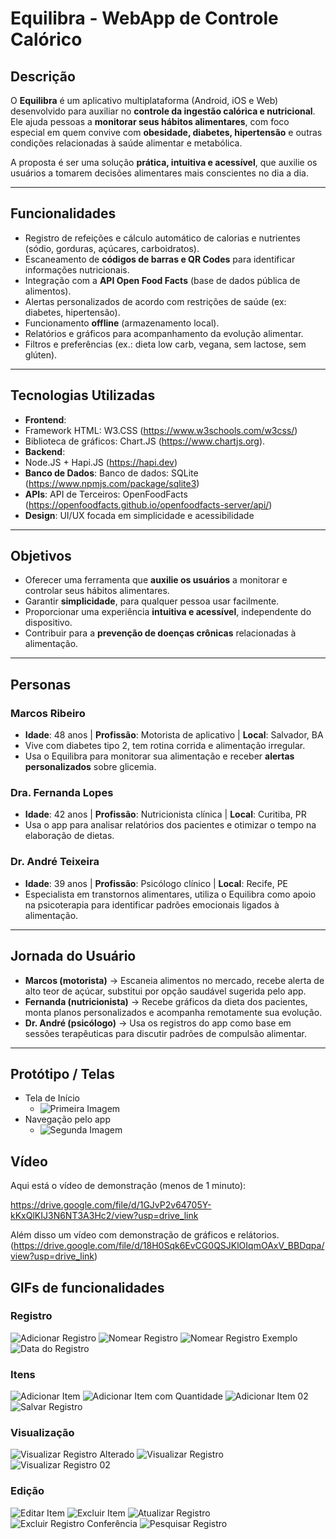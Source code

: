 # Equilibra - WebApp de Controle Calórico

## Descrição
O **Equilibra** é um aplicativo multiplataforma (Android, iOS e Web) desenvolvido para auxiliar no **controle da ingestão calórica e nutricional**.  
Ele ajuda pessoas a **monitorar seus hábitos alimentares**, com foco especial em quem convive com **obesidade, diabetes, hipertensão** e outras condições relacionadas à saúde alimentar e metabólica.  

A proposta é ser uma solução **prática, intuitiva e acessível**, que auxilie os usuários a tomarem decisões alimentares mais conscientes no dia a dia.

---

## Funcionalidades
- Registro de refeições e cálculo automático de calorias e nutrientes (sódio, gorduras, açúcares, carboidratos).  
- Escaneamento de **códigos de barras e QR Codes** para identificar informações nutricionais.  
- Integração com a **API Open Food Facts** (base de dados pública de alimentos).  
- Alertas personalizados de acordo com restrições de saúde (ex: diabetes, hipertensão).  
- Funcionamento **offline** (armazenamento local).  
- Relatórios e gráficos para acompanhamento da evolução alimentar.  
- Filtros e preferências (ex.: dieta low carb, vegana, sem lactose, sem glúten).  

---

## Tecnologias Utilizadas
- **Frontend**:
- Framework HTML: W3.CSS (https://www.w3schools.com/w3css/)
-  Biblioteca de gráficos: Chart.JS (https://www.chartjs.org).
- **Backend**:
- Node.JS + Hapi.JS (https://hapi.dev)
- **Banco de Dados**: Banco de dados: SQLite (https://www.npmjs.com/package/sqlite3) 
- **APIs**: API de Terceiros: OpenFoodFacts (https://openfoodfacts.github.io/openfoodfacts-server/api/) 
- **Design**: UI/UX focada em simplicidade e acessibilidade
  

---

## Objetivos
- Oferecer uma ferramenta que **auxilie os usuários** a monitorar e controlar seus hábitos alimentares.  
- Garantir **simplicidade**, para qualquer pessoa usar facilmente.  
- Proporcionar uma experiência **intuitiva e acessível**, independente do dispositivo.  
- Contribuir para a **prevenção de doenças crônicas** relacionadas à alimentação.  

---

## Personas

### Marcos Ribeiro
- **Idade**: 48 anos | **Profissão**: Motorista de aplicativo | **Local**: Salvador, BA  
- Vive com diabetes tipo 2, tem rotina corrida e alimentação irregular.  
- Usa o Equilibra para monitorar sua alimentação e receber **alertas personalizados** sobre glicemia.  

### Dra. Fernanda Lopes
- **Idade**: 42 anos | **Profissão**: Nutricionista clínica | **Local**: Curitiba, PR  
- Usa o app para analisar relatórios dos pacientes e otimizar o tempo na elaboração de dietas.  

### Dr. André Teixeira
- **Idade**: 39 anos | **Profissão**: Psicólogo clínico | **Local**: Recife, PE  
- Especialista em transtornos alimentares, utiliza o Equilibra como apoio na psicoterapia para identificar padrões emocionais ligados à alimentação.  

---

## Jornada do Usuário

- **Marcos (motorista)** → Escaneia alimentos no mercado, recebe alerta de alto teor de açúcar, substitui por opção saudável sugerida pelo app.  
- **Fernanda (nutricionista)** → Recebe gráficos da dieta dos pacientes, monta planos personalizados e acompanha remotamente sua evolução.  
- **Dr. André (psicólogo)** → Usa os registros do app como base em sessões terapêuticas para discutir padrões de compulsão alimentar.  

---

##  Protótipo / Telas
- Tela de Início
    - ![Primeira Imagem](assets/frontend1.png)
- Navegação pelo app
    - ![Segunda Imagem](assets/frontend2.png)


## Vídeo

Aqui está o vídeo de demonstração (menos de 1 minuto):

https://drive.google.com/file/d/1GJvP2v64705Y-kKxQlKIJ3N6NT3A3Hc2/view?usp=drive_link

Além disso um vídeo com demonstração de gráficos e relátorios.(https://drive.google.com/file/d/18H0Sqk6EvCG0QSJKlOIqmOAxV_BBDqpa/view?usp=drive_link)

## GIFs de funcionalidades

### Registro

![Adicionar Registro](g01_adicionar_registro.gif)
![Nomear Registro](g02_nomear_registro.gif)
![Nomear Registro Exemplo](g03_nomear_registro_exemplo.gif)
![Data do Registro](g04_data_do_registro.gif)

### Itens

![Adicionar Item](g05_adicionar_item.gif)
![Adicionar Item com Quantidade](g06_adicionar_item_quantidade.gif)
![Adicionar Item 02](g07_adicionar_item_02.gif)
![Salvar Registro](g08_salvar_registro.gif)

### Visualização

![Visualizar Registro Alterado](g09_vizualizar_registro_alterado.gif)
![Visualizar Registro](g10_vizualizar_registro.gif)
![Visualizar Registro 02](g11_vizualizar_registro_02.gif)

### Edição

![Editar Item](g12_editar_item.gif)
![Excluir Item](g13_excluir_item.gif)
![Atualizar Registro](g14_atualizar_registro.gif)
![Excluir Registro Conferência](g15_excluir_registro_conferência.gif)
![Pesquisar Registro](g16_pesquisar_registro.gif)

